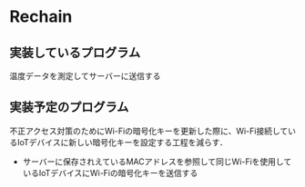 # Rechain
## 実装しているプログラム
温度データを測定してサーバーに送信する
## 実装予定のプログラム
不正アクセス対策のためにWi-Fiの暗号化キーを更新した際に、Wi-Fi接続しているIoTデバイスに新しい暗号化キーを設定する工程を減らす．
- サーバーに保存されえているMACアドレスを参照して同じWi-Fiを使用しているIoTデバイスにWi-Fiの暗号化キーを送信する
